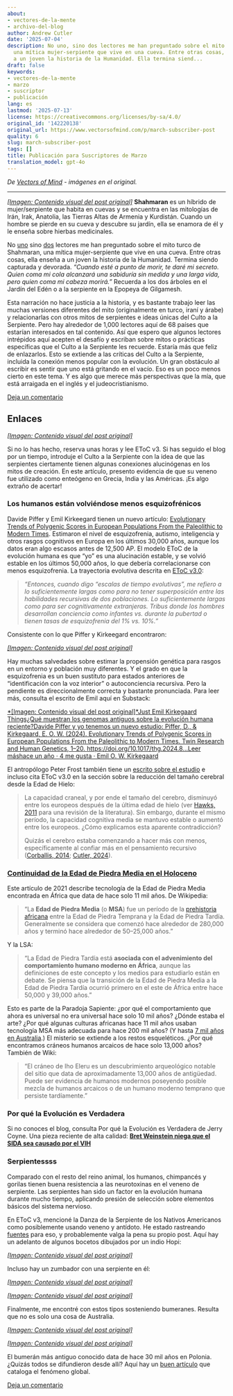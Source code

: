 ```yaml
---
about:
- vectores-de-la-mente
- archivo-del-blog
author: Andrew Cutler
date: '2025-07-04'
description: No uno, sino dos lectores me han preguntado sobre el mito turco de Shahmaran,
  una mítica mujer-serpiente que vive en una cueva. Entre otras cosas, ella enseña
  a un joven la historia de la Humanidad. Ella termina siend...
draft: false
keywords:
- vectores-de-la-mente
- marzo
- suscriptor
- publicación
lang: es
lastmod: '2025-07-13'
license: https://creativecommons.org/licenses/by-sa/4.0/
original_id: '142220138'
original_url: https://www.vectorsofmind.com/p/march-subscriber-post
quality: 6
slug: march-subscriber-post
tags: []
title: Publicación para Suscriptores de Marzo
translation_model: gpt-4o
---
```


*De [Vectors of Mind](https://www.vectorsofmind.com/p/march-subscriber-post) - imágenes en el original.*

---

[*[Imagen: Contenido visual del post original]*](https://substackcdn.com/image/fetch/$s_!ykHu!,f_auto,q_auto:good,fl_progressive:steep/https%3A%2F%2Fsubstack-post-media.s3.amazonaws.com%2Fpublic%2Fimages%2Fd7ded32e-74ee-48df-83b7-f1b8bd25d240_2048x1360.jpeg) **Shahmaran** es un híbrido de mujer/serpiente que habita en cuevas y se encuentra en las mitologías de Irán, Irak, Anatolia, las Tierras Altas de Armenia y Kurdistán. Cuando un hombre se pierde en su cueva y descubre su jardín, ella se enamora de él y le enseña sobre hierbas medicinales.

No [uno](https://twitter.com/giray_arat/status/1702283727420723674) sino [dos](https://www.vectorsofmind.com/p/herakles-adam-and-krishna-were-initiated/comments#comment-51500597) lectores me han preguntado sobre el mito turco de Shahmaran, una mítica mujer-serpiente que vive en una cueva. Entre otras cosas, ella enseña a un joven la historia de la Humanidad. Termina siendo capturada y devorada. _“Cuando esté a punto de morir, te daré mi secreto. Quien coma mi cola alcanzará una sabiduría sin medida y una larga vida, pero quien coma mi cabeza morirá.”_ Recuerda a los dos árboles en el Jardín del Edén o a la serpiente en la Epopeya de Gilgamesh.

Esta narración no hace justicia a la historia, y es bastante trabajo leer las muchas versiones diferentes del mito (originalmente en turco, iraní y árabe) y relacionarlas con otros mitos de serpientes e ideas únicas del Culto a la Serpiente. Pero hay alrededor de 1,000 lectores aquí de 68 países que estarían interesados en tal contenido. Así que espero que algunos lectores intrépidos aquí acepten el desafío y escriban sobre mitos o prácticas específicas que el Culto a la Serpiente les recuerde. Estaría más que feliz de enlazarlos. Esto se extiende a las críticas del Culto a la Serpiente, incluida la conexión menos popular con la evolución. Un gran obstáculo al escribir es sentir que uno está gritando en el vacío. Eso es un poco menos cierto en este tema. Y es algo que merece más perspectivas que la mía, que está arraigada en el inglés y el judeocristianismo.

[Deja un comentario](https://www.vectorsofmind.com/p/march-subscriber-post/comments)

## Enlaces

[*[Imagen: Contenido visual del post original]*](https://substackcdn.com/image/fetch/$s_!uXzH!,f_auto,q_auto:good,fl_progressive:steep/https%3A%2F%2Fsubstack-post-media.s3.amazonaws.com%2Fpublic%2Fimages%2F5fb62a89-197f-475b-8f4b-7072139fe1a4_1344x896.png)

Si no lo has hecho, reserva unas horas y lee EToC v3. Si has seguido el blog por un tiempo, introduje el Culto a la Serpiente con la idea de que las serpientes ciertamente tienen algunas conexiones alucinógenas en los mitos de creación. En este artículo, presento evidencia de que su veneno fue utilizado como enteógeno en Grecia, India y las Américas. ¡Es algo extraño de acertar!

### Los humanos están volviéndose menos esquizofrénicos

Davide Piffer y Emil Kirkeegard tienen un nuevo artículo: [Evolutionary Trends of Polygenic Scores in European Populations From the Paleolithic to Modern Times](https://www.researchgate.net/publication/378746783_Evolutionary_Trends_of_Polygenic_Scores_in_European_Populations_From_the_Paleolithic_to_Modern_Times). Estimaron el nivel de esquizofrenia, autismo, inteligencia y otros rasgos cognitivos en Europa en los últimos 30,000 años, aunque los datos eran algo escasos antes de 12,500 AP. El modelo EToC de la evolución humana es que “yo” es una alucinación estable, y se volvió estable en los últimos 50,000 años, lo que debería correlacionarse con menos esquizofrenia. La trayectoria evolutiva descrita en [EToC v3.0](https://www.vectorsofmind.com/i/140565846/weak-etoc):

> _“Entonces, cuando digo “escalas de tiempo evolutivas”, me refiero a lo suficientemente largas como para no tener superposición entre las habilidades recursivas de dos poblaciones. Lo suficientemente largas como para ser cognitivamente extranjeras. Tribus donde los hombres desarrollan conciencia como infantes vs. durante la pubertad o tienen tasas de esquizofrenia del 1% vs. 10%.”_

Consistente con lo que Piffer y Kirkeegard encontraron:

[*[Imagen: Contenido visual del post original]*](https://substackcdn.com/image/fetch/$s_!kqVr!,f_auto,q_auto:good,fl_progressive:steep/https%3A%2F%2Fsubstack-post-media.s3.amazonaws.com%2Fpublic%2Fimages%2Fb7ac62bf-3003-482e-83b7-ecf8d67e61e8_741x662.png)

Hay muchas salvedades sobre estimar la propensión genética para rasgos en un entorno y población muy diferentes. Y el grado en que la esquizofrenia es un buen sustituto para estados anteriores de “identificación con la voz interior” o autoconciencia recursiva. Pero la pendiente es direccionalmente correcta y bastante pronunciada. Para leer más, consulta el escrito de Emil aquí en Substack:

[*[Imagen: Contenido visual del post original]*Just Emil Kirkegaard Things¿Qué muestran los genomas antiguos sobre la evolución humana reciente?Davide Piffer y yo tenemos un nuevo estudio: Piffer, D., & Kirkegaard, E. O. W. (2024). Evolutionary Trends of Polygenic Scores in European Populations From the Paleolithic to Modern Times. Twin Research and Human Genetics, 1–20. https://doi.org/10.1017/thg.2024.8…Leer máshace un año · 4 me gusta · Emil O. W. Kirkegaard](https://www.emilkirkegaard.com/p/what-do-ancient-genomes-show-about?utm_source=substack&utm_campaign=post_embed&utm_medium=web)

El antropólogo Peter Frost también tiene un [escrito sobre el estudio](https://peterfrost.substack.com/p/cognitive-evolution-in-europe-two) e incluso cita EToC v3.0 en la sección sobre la reducción del tamaño cerebral desde la Edad de Hielo:

> La capacidad craneal, y por ende el tamaño del cerebro, disminuyó entre los europeos después de la última edad de hielo (ver [Hawks, 2011](https://arxiv.org/abs/1102.5604) para una revisión de la literatura). Sin embargo, durante el mismo período, la capacidad cognitiva media se mantuvo estable o aumentó entre los europeos. ¿Cómo explicamos esta aparente contradicción?
> 
> Quizás el cerebro estaba comenzando a hacer más con menos, específicamente al confiar más en el pensamiento recursivo ([Corballis, 2014](https://press.princeton.edu/books/hardcover/9780691145471/the-recursive-mind); [Cutler, 2024](https://www.vectorsofmind.com/p/eve-theory-of-consciousness-v3#%C2%A7weak-etoc)).

### [Continuidad de la Edad de Piedra Media en el Holoceno](https://www.ncbi.nlm.nih.gov/pmc/articles/PMC7801626/)

Este artículo de 2021 describe tecnología de la Edad de Piedra Media encontrada en África que data de hace solo 11 mil años. De Wikipedia:

> “La **Edad de Piedra Media** (o **MSA**) fue un período de la [prehistoria africana](https://en.wikipedia.org/wiki/African_prehistory) entre la Edad de Piedra Temprana y la Edad de Piedra Tardía. Generalmente se considera que comenzó hace alrededor de 280,000 años y terminó hace alrededor de 50–25,000 años.”

Y la LSA:

> “La Edad de Piedra Tardía está **asociada con el advenimiento del comportamiento humano moderno en África**, aunque las definiciones de este concepto y los medios para estudiarlo están en debate. Se piensa que la transición de la Edad de Piedra Media a la Edad de Piedra Tardía ocurrió primero en el este de África entre hace 50,000 y 39,000 años.”

Esto es parte de la Paradoja Sapiente: ¿por qué el comportamiento que ahora es universal no era universal hace solo 10 mil años? ¿Dónde estaba el arte? ¿Por qué algunas culturas africanas hace 11 mil años usaban tecnología MSA más adecuada para hace 200 mil años? (Y hasta [7 mil años en Australia](https://www.vectorsofmind.com/p/eve-theory-of-consciousness-v3#footnote-10-140565846).) El misterio se extiende a los restos esqueléticos. ¿Por qué encontramos cráneos humanos arcaicos de hace solo 13,000 años? También de Wiki:

> “El cráneo de Iho Eleru es un descubrimiento arqueológico notable del sitio que data de aproximadamente 13,000 años de antigüedad. Puede ser evidencia de humanos modernos poseyendo posible mezcla de humanos arcaicos o de un humano moderno temprano que persiste tardíamente.”

### Por qué la Evolución es Verdadera

Si no conoces el blog, consulta Por qué la Evolución es Verdadera de Jerry Coyne. Una pieza reciente de alta calidad: **[Bret Weinstein niega que el SIDA sea causado por el VIH](https://whyevolutionistrue.com/2024/03/11/bret-weinstein-denies-that-aids-is-caused-by-hiv/)**

### Serpientessss

Comparado con el resto del reino animal, los humanos, chimpancés y gorilas tienen buena resistencia a las neurotoxinas en el veneno de serpiente. Las serpientes han sido un factor en la evolución humana durante mucho tiempo, aplicando presión de selección sobre elementos básicos del sistema nervioso.

En EToC v3, mencioné la Danza de la Serpiente de los Nativos Americanos como posiblemente usando veneno y antídoto. He estado rastreando [fuentes](https://archive.org/details/hopikatcinasdraw00fewk/page/n251) para eso, y probablemente valga la pena su propio post. Aquí hay un adelanto de algunos bocetos dibujados por un indio Hopi:

[*[Imagen: Contenido visual del post original]*](https://substackcdn.com/image/fetch/$s_!iibM!,f_auto,q_auto:good,fl_progressive:steep/https%3A%2F%2Fsubstack-post-media.s3.amazonaws.com%2Fpublic%2Fimages%2F99539414-7436-4d04-be4a-9dde1c107e77_535x853.png)

Incluso hay un zumbador con una serpiente en él:

[*[Imagen: Contenido visual del post original]*](https://substackcdn.com/image/fetch/$s_!g8gJ!,f_auto,q_auto:good,fl_progressive:steep/https%3A%2F%2Fsubstack-post-media.s3.amazonaws.com%2Fpublic%2Fimages%2Fb6fd33db-2118-431c-8609-b7e570c90c74_392x661.png)

[*[Imagen: Contenido visual del post original]*](https://substackcdn.com/image/fetch/$s_!Mson!,f_auto,q_auto:good,fl_progressive:steep/https%3A%2F%2Fsubstack-post-media.s3.amazonaws.com%2Fpublic%2Fimages%2F16c2510d-213a-46a4-b3d7-db0034126dc0_421x586.png)

Finalmente, me encontré con estos tipos sosteniendo bumeranes. Resulta que no es solo una cosa de Australia.

[*[Imagen: Contenido visual del post original]*](https://substackcdn.com/image/fetch/$s_!v40j!,f_auto,q_auto:good,fl_progressive:steep/https%3A%2F%2Fsubstack-post-media.s3.amazonaws.com%2Fpublic%2Fimages%2F3e8a2f65-1678-48b9-a548-a2e4507fbcd6_365x696.png)

[*[Imagen: Contenido visual del post original]*](https://substackcdn.com/image/fetch/$s_!UpmA!,f_auto,q_auto:good,fl_progressive:steep/https%3A%2F%2Fsubstack-post-media.s3.amazonaws.com%2Fpublic%2Fimages%2Fece1e62f-8244-4b0d-b18b-169fa34fd72d_422x761.png)

El bumerán más antiguo conocido data de hace 30 mil años en Polonia. ¿Quizás todos se difundieron desde allí? Aquí hay un [buen artículo](https://medium.com/@mattpoll2/the-non-australian-boomerang-47b9e11e5e2e) que cataloga el fenómeno global.

[Deja un comentario](https://www.vectorsofmind.com/p/march-subscriber-post/comments)